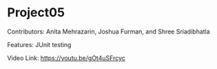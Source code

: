 # Project05

Contributors: Anita Mehrazarin, Joshua Furman, and Shree Sriadibhatla

Features: JUnit testing

Video Link: https://youtu.be/gOt4uSFrcyc


